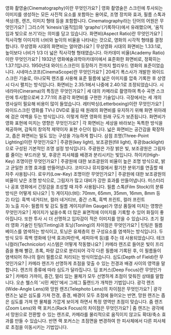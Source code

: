 영화 촬영술(Cinematography)이란 무엇인가요?	| 영화 촬영술은 스크린에 투사되는 이미지를 생성하는 모든 사진적 요소를 포함하는 용어로, 조명 장치와 효과, 필름 스톡과 색상/톤, 렌즈, 이미지 형태 등을 포함합니다.
Cinematography라는 단어의 어원은 무엇인가요?	| 그리스어 'kinesis'(움직임)와 'grapho'(기록하다)에서 유래했으며, '움직임과 빛으로 쓰기'라는 의미를 담고 있습니다.
화면비(Aspect Ratio)란 무엇인가요?	| 직사각형 이미지의 너비와 높이의 비율을 나타내는 것으로, 영화의 시각적 형태를 결정합니다.
무성영화 시대의 화면비는 얼마였나요?	| 무성영화 시대의 화면비는 1.33:1로, 높이보다 너비가 1/3 더 넓은 직사각형 형태였습니다.
아카데미 비율(Academy Ratio)이란 무엇인가요?	| 1932년 영화예술과학아카데미에서 표준화한 화면비로, 정확히는 1.37:1입니다. 1950년대 와이드스크린이 등장하기 전까지 할리우드 영화의 표준이었습니다.
시네마스코프(CinemaScope)란 무엇인가요?	| 20세기 폭스사가 개발한 와이드스크린 기술로, 아나모픽 렌즈를 사용해 표준 필름에 넓은 이미지를 압축 기록한 후 상영 시 다시 펼치는 방식입니다. 화면비는 2.35:1에서 나중에 2.40:1로 조정되었습니다.
시네라마(Cinerama)의 특징은 무엇인가요?	| 세 대의 카메라로 촬영하여 특수 곡면 스크린에 투사함으로써 2.77:1의 초광각 화면비를 구현한 기술입니다. 극장에서는 세 개의 영사실이 필요해 비용이 많이 들었습니다.
레터박싱(Letterboxing)이란 무엇인가요?	| 와이드스크린 영화를 TV나 DVD로 옮길 때 원래의 화면비를 유지하기 위해 화면 위아래에 검은 여백을 두는 방식입니다. 이렇게 하면 영화의 원래 구도가 보존됩니다.
화면비가 영화 표현에 미치는 영향은 무엇인가요?	| 각 화면비는 세상을 바라보는 독특한 방식을 제공하며, 감독의 창의적 제약이자 표현 수단이 됩니다. 넓은 화면비는 공간감을 확장하고, 좁은 화면비는 밀도 있는 구성을 가능하게 합니다.
삼점 조명(Three-Point Lighting)이란 무엇인가요?	| 주광원(key light), 보조광원(fill light), 후광(backlight)으로 구성된 기본적인 조명 설정 방식입니다. 주광원은 가장 밝은 빛, 보조광원은 그림자를 줄이는 부드러운 빛, 후광은 피사체를 배경과 분리시키는 빛입니다.
하이키(High-Key) 조명이란 무엇인가요?	| 주광원에 대한 보조광원의 비율이 높은 조명 방식으로, 밝고 균일한 조명 효과를 만들어냅니다. 코미디나 뮤지컬에서 활기찬 분위기를 연출할 때 자주 사용됩니다.
로우키(Low-Key) 조명이란 무엇인가요?	| 주광원에 대한 보조광원의 비율이 낮은 조명 방식으로, 그림자가 많고 대비가 강한 효과를 만들어냅니다. 미스터리나 공포 영화에서 긴장감을 조성할 때 자주 사용됩니다.
필름 스톡(Film Stock)의 분류 방식은 어떻게 되나요?	| 1) 게이지(너비): 70mm, 65mm, 35mm, 16mm, 8mm 등<br/>2) 타입: 흑백 네거티브, 컬러 네거티브, 중간 스톡, 흑백 프린트, 컬러 프린트<br/>3) 노출 지수: 필름의 빛 감도
필름 게이지(Film Gauge)가 영상 품질에 미치는 영향은 무엇인가요?	| 게이지가 넓을수록 더 많은 표면적에 이미지를 기록할 수 있어 화질이 좋아집니다. 또한 투사 시 더 선명하고 입자감이 적은 이미지를 얻을 수 있습니다.
초기 컬러 영화 기술인 틴팅(Tinting)과 토닝(Toning)의 차이점은 무엇인가요?	| 틴팅은 필름 베이스를 염색하는 방식이고, 토닝은 유제층의 한 구성요소를 염색하는 방식입니다. 두 방식 모두 흑백 영화에 단색 효과(파란색, 세피아색 등)를 주는 데 사용되었습니다.
테크니컬러(Technicolor) 시스템은 어떻게 작동했나요?	| 카메라 렌즈로 들어온 빛이 프리즘을 통해 빨강, 초록, 파랑 값으로 분리되어 각각 다른 필름에 기록된 후, 이 필름들이 염색되어 하나의 컬러 필름으로 처리되는 방식이었습니다.
심도(Depth of Field)란 무엇인가요?	| 카메라 렌즈가 선명하게 초점을 맞출 수 있는 전경과 배경 사이의 영역을 말합니다. 렌즈의 종류에 따라 심도가 달라집니다.
딥 포커스(Deep Focus)란 무엇인가요?	| 카메라 가까이, 중간, 멀리 있는 물체가 모두 선명하게 초점이 맞춰진 상태를 말합니다. 오손 웰스의 '시민 케인'에서 그레그 톨랜드가 개척한 기법입니다.
광각 렌즈(Wide-Angle Lens)와 망원 렌즈(Telephoto Lens)의 차이점은 무엇인가요?	| 광각 렌즈는 넓은 심도를 가져 전경, 중경, 배경이 모두 초점에 들어오는 반면, 망원 렌즈는 좁은 심도를 가져 먼 물체를 가깝게 보이게 하면서 특정 영역만 초점이 맞습니다.
줌 렌즈(Zoom Lens)와 랙 포커스(Rack Focus)의 차이점은 무엇인가요?	| 줌 렌즈는 광각에서 망원으로 전환할 수 있는 렌즈로, 카메라를 물리적으로 움직이지 않고도 확대/축소 효과를 만들 수 있습니다. 반면 랙 포커스는 초점면을 변경하여 한 피사체에서 다른 피사체로 초점을 이동시키는 기법입니다.